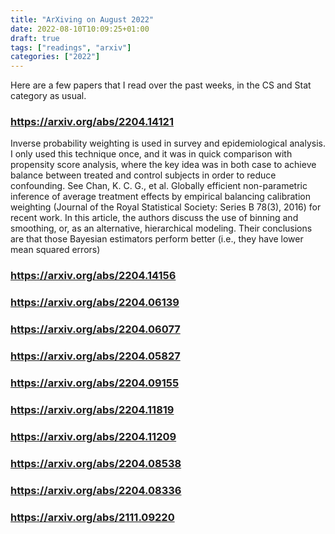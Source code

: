 ```yaml
---
title: "ArXiving on August 2022"
date: 2022-08-10T10:09:25+01:00
draft: true
tags: ["readings", "arxiv"]
categories: ["2022"]
---
```


Here are a few papers that I read over the past weeks, in the CS and Stat category as usual.

### https://arxiv.org/abs/2204.14121

Inverse probability weighting is used in survey and epidemiological analysis. I only used this technique once, and it was in quick comparison with propensity score analysis, where the key idea was in both case to achieve balance between treated and control subjects in order to reduce confounding. See Chan, K. C. G., et al. Globally efficient non-parametric inference of average treatment effects by empirical balancing calibration weighting (Journal of the Royal Statistical Society: Series B 78(3), 2016) for recent work. In this article, the authors discuss the use of binning and smoothing, or, as an alternative, hierarchical modeling. Their conclusions are that those Bayesian estimators perform better (i.e., they have lower mean squared errors)

### https://arxiv.org/abs/2204.14156

### https://arxiv.org/abs/2204.06139

### https://arxiv.org/abs/2204.06077

### https://arxiv.org/abs/2204.05827

### https://arxiv.org/abs/2204.09155

### https://arxiv.org/abs/2204.11819

### https://arxiv.org/abs/2204.11209

### https://arxiv.org/abs/2204.08538

### https://arxiv.org/abs/2204.08336

### https://arxiv.org/abs/2111.09220
